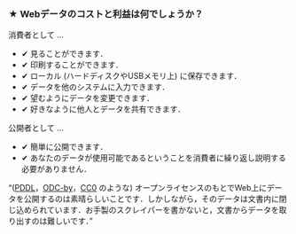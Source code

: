 ### <span class="stars-inline">&#x2605;</span> Webデータのコストと利益は何でしょうか？

消費者として &hellip;

- &#10004; 見ることができます．
- &#10004; 印刷することができます．
- &#10004; ローカル (ハードディスクやUSBメモリ上) に保存できます．
- &#10004; データを他のシステムに入力できます．
- &#10004; 望むようにデータを変更できます．
- &#10004; 好きなように他人とデータを共有できます．

公開者として &hellip;

- &#10004; 簡単に公開できます．
- &#10004; あなたのデータが使用可能であるということを消費者に繰り返し説明する必要がありません．

&ldquo;([PDDL](http://opendatacommons.org/licenses/pddl/ "Open Data Commons &raquo; Public Domain Dedication and License (PDDL)")，[ODC-by](http://opendatacommons.org/licenses/by/ "Open Data Commons &raquo; Open Data Commons Attribution License")，[CC0](http://creativecommons.org/publicdomain/zero/1.0/ "Creative Commons &mdash;CC0 1.0 Universal") のような) オープンライセンスのもとでWeb上にデータを公開するのは素晴らしいことです．しかしながら，そのデータは文書内に閉じ込められています．お手製のスクレイパーを書かないと，文書からデータを取り出すのは難しいです．&rdquo;

